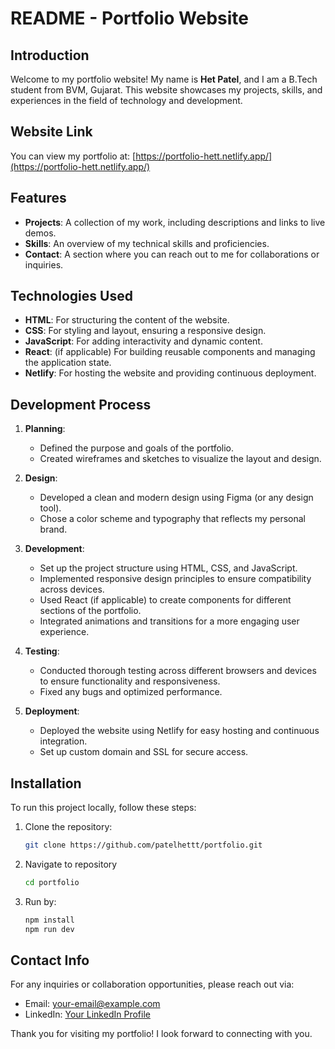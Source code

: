 # README - Portfolio Website

## Introduction

Welcome to my portfolio website! My name is **Het Patel**, and I am a B.Tech student from BVM, Gujarat. This website showcases my projects, skills, and experiences in the field of technology and development.

## Website Link

You can view my portfolio at: [https://portfolio-hett.netlify.app/](https://portfolio-hett.netlify.app/)

## Features

- **Projects**: A collection of my work, including descriptions and links to live demos.
- **Skills**: An overview of my technical skills and proficiencies.
- **Contact**: A section where you can reach out to me for collaborations or inquiries.

## Technologies Used

- **HTML**: For structuring the content of the website.
- **CSS**: For styling and layout, ensuring a responsive design.
- **JavaScript**: For adding interactivity and dynamic content.
- **React**: (if applicable) For building reusable components and managing the application state.
- **Netlify**: For hosting the website and providing continuous deployment.

## Development Process

1. **Planning**: 
   - Defined the purpose and goals of the portfolio.
   - Created wireframes and sketches to visualize the layout and design.

2. **Design**: 
   - Developed a clean and modern design using Figma (or any design tool).
   - Chose a color scheme and typography that reflects my personal brand.

3. **Development**:
   - Set up the project structure using HTML, CSS, and JavaScript.
   - Implemented responsive design principles to ensure compatibility across devices.
   - Used React (if applicable) to create components for different sections of the portfolio.
   - Integrated animations and transitions for a more engaging user experience.

4. **Testing**:
   - Conducted thorough testing across different browsers and devices to ensure functionality and responsiveness.
   - Fixed any bugs and optimized performance.

5. **Deployment**:
   - Deployed the website using Netlify for easy hosting and continuous integration.
   - Set up custom domain and SSL for secure access.

## Installation

To run this project locally, follow these steps:

1. Clone the repository:
   ```bash
   git clone https://github.com/patelhettt/portfolio.git

2. Navigate to repository
   ```bash
   cd portfolio
3. Run by:
   ```bash
   npm install
   npm run dev
   
## Contact Info

For any inquiries or collaboration opportunities, please reach out via:

- Email: your-email@example.com
- LinkedIn: [Your LinkedIn Profile](https://www.linkedin.com/in/yourprofile)

Thank you for visiting my portfolio! I look forward to connecting with you.
